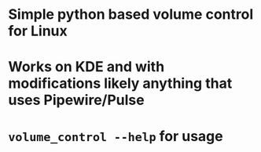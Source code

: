 # Simple python based volume control for Linux
# Works on KDE and with modifications likely anything that uses Pipewire/Pulse
# `volume_control --help` for usage